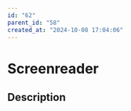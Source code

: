 ```yaml
---
id: "62"
parent_id: "58"
created_at: "2024-10-08 17:04:06"
---
```


# Screenreader

## Description

